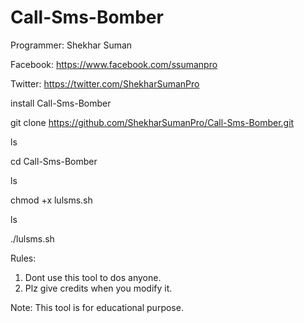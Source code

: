 # Call-Sms-Bomber

Programmer: Shekhar Suman

Facebook: https://www.facebook.com/ssumanpro

Twitter: https://twitter.com/ShekharSumanPro

install Call-Sms-Bomber

git clone https://github.com/ShekharSumanPro/Call-Sms-Bomber.git

ls

cd Call-Sms-Bomber

ls

chmod +x lulsms.sh

ls

./lulsms.sh

Rules:
1. Dont use this tool to dos anyone.
2. Plz give credits when you modify it.

Note: This tool is for educational purpose.
